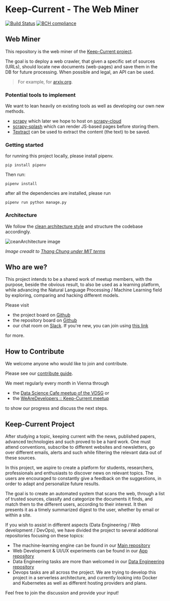 # Keep-Current - The Web Miner

<!-- Badges section here. -->
[![Build Status](https://travis-ci.org/Keep-Current/Crawler-Scrapper.svg?branch=master)](https://travis-ci.org/Keep-Current/Crawler-Scrapper)
[![BCH compliance](https://bettercodehub.com/edge/badge/Keep-Current/Crawler-Scrapper?branch=master)](https://bettercodehub.com/)

## Web Miner

This repository is the web miner of the [Keep-Current project](#keep-current-project).

The goal is to deploy a web crawler, that given a specific set of sources (URLs), should locate new documents (web-pages) and save them in the DB for future processing.
When possible and legal, an API can be used.

> For example, for [arxiv.org](https://arxiv.org/help/api/index).

### Potential tools to implement

We want to lean heavily on existing tools as well as developing our own new methods.

- [scrapy](https://scrapy.org/) which later we hope to host on [scrapy-cloud](https://scrapinghub.com/scrapy-cloud)
- [scrapy-splash](https://github.com/scrapy-plugins/scrapy-splash) which can render JS-based pages before storing them.
- [Textract](https://github.com/deanmalmgren/textract) can be used to extract the content (the text) to be saved.

### Getting started

for running this project locally, please install pipenv.

```
pip install pipenv
```

Then run:

```
pipenv install
```

after all the dependencies are installed, please run

```
pipenv run python manage.py
```

### Architecture

We follow the [clean architecture style](http://blog.thedigitalcatonline.com/blog/2016/11/14/clean-architectures-in-python-a-step-by-step-example/) and structure the codebase accordingly.

![ceanArchitecture image](https://cdn-images-1.medium.com/max/1600/1*B7LkQDyDqLN3rRSrNYkETA.jpeg)

*Image creadit to [Thang Chung under MIT terms](https://github.com/thangchung/blog-core)*

## Who are we?

This project intends to be a shared work of meetup members, with the purpose, beside the obvious result, to also be used as a learning platform, while advancing the Natural Language Processing / Machine Learning field by exploring, comparing and hacking different models.

Please visit
- the project board on [Github](https://github.com/orgs/Keep-Current/projects)
- the repository board on [Github](https://github.com/Keep-Current/web-miner/projects)
- our chat room on [Slack](https://keep-current.slack.com). If you're new, you can join using [this link](https://join.slack.com/t/keep-current/shared_invite/enQtMzY4MTA0OTQ0NTAzLTcxY2U5NmIwNmM0NmU2MmMyMWQ0YTIyMTg4MWRjMWUyYmVlNWQxMzU3ZWJlNjM4NzVmNTFhM2FjYjkzZDU3YWM)

for more.

## How to Contribute

We welcome anyone who would like to join and contribute.

Please see our [contribute guide](CONTRIBUTING.md).

We meet regularly every month in Vienna through
- the [Data Science Cafe meetup of the VDSG](https://www.meetup.com/Vienna-Data-Science-Group-Meetup/) or
- the [WeAreDevelopers :: Keep-Current meetup](https://www.meetup.com/WeAreDevelopers/)

to show our progress and discuss the next steps.

## Keep-Current Project

After studying a topic, keeping current with the news, published papers, advanced technologies and such proved to be a hard work.
One must attend conventions, subscribe to different websites and newsletters, go over different emails, alerts and such while filtering the relevant data out of these sources.

In this project, we aspire to create a platform for students, researchers, professionals and enthusiasts to discover news on relevant topics. The users are encouraged to constantly give a feedback on the suggestions, in order to adapt and personalize future results.

The goal is to create an automated system that scans the web, through a list of trusted sources, classify and categorize the documents it finds, and match them to the different users, according to their interest. It then presents it as a timely summarized digest to the user, whether by email or within a site.

If you wish to assist in different aspects (Data Engineering / Web development / DevOps), we have divided the project to several additional repositories focusing on these topics:

- The machine-learning engine can be found in our [Main repository](https://github.com/Keep-Current/Keep-Current)
- Web Development & UI/UX experiments can be found in our [App repository](https://github.com/Keep-Current/Keep-Current-App)
- Data Engineering tasks are more than welcomed in our [Data Engineering repository](https://github.com/Keep-Current/Keep-Current-Storage)
- Devops tasks are all across the project. We are trying to develop this project in a serverless architecture, and currently looking into Docker and Kubernetes as well as different hosting providers and plans.

Feel free to join the discussion and provide your input!